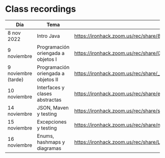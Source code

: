# Class recordings

| Día                 | Tema                                 | Enlace                                                       |
| ------------------- | ------------------------------------ | ------------------------------------------------------------ |
| 8 nov 2022          | Intro Java                           | https://ironhack.zoom.us/rec/share/88yapbcvAjz6JX1wB3M5Ux0TqwCc3qpL5vZYNOYKk67N6DA-PBYuBysRfa1szvU.frzFHd8KjFwT-hJt |
| 9 noviembre         | Programación oriengada a objetos  I  | https://ironhack.zoom.us/rec/share/IXTC2CLXKIzA98QPLmr-PpeNruh91jZK18o4NERyLYDCHGKgreJa8uN-zisqo13a.Z3xZtqhAovQija6t |
| 9 noviembre (tarde) | Programación oriengada a objetos  II | https://ironhack.zoom.us/rec/share/_sWxDVCs3uQmj6teBwzHQOpwJ1zwj9Uk9BP8E5LiRnbmVjcNPaA9L4kEgVopOvmq.wv3ZDNsa3MJZOjkl |
| 10 noviembre        | Interfaces y clases abstractas       | https://ironhack.zoom.us/rec/share/egqTIDxes2Ec_fgIMdPFK2jwQsaX_bwWPnd6ivi4UFqCCZK-LUPs6REv059l9kN6.2thHm2wTtnwUk2_M |
| 14 noviembre        | JSON, Maven y testing                | https://ironhack.zoom.us/rec/share/syjfOfjzqJzJ2EZM5M5Em9WzFO2mLspQxP8t1krt3T7Jxu8jG-P_a7cn4r1vku_2.W_XdDGIHFD6djQz3 |
| 15 noviembre        | Excepciones y testing                | https://ironhack.zoom.us/rec/share/nDedw0agLrjMr80hmscnSZlU4zGOAhFhP_exrMlZU2ttzF8-EX4wqjwCJ8FP4QAb.KDTx9l6OsMBEMh6T |
| 16 noviembre        | Enums, hashmaps y diagramas          | https://ironhack.zoom.us/rec/share/LpOrsWIvaSuYD4hxzjLkLfSrdG3h-wMtr7gVy7ipmhw7lRiejwU2HZZioldjvMWg.7HPFy1Dlaln350hF |

